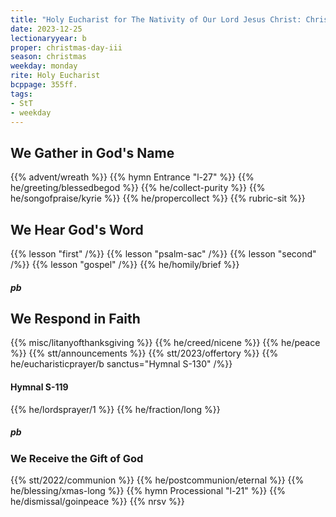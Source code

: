 ```yaml
---
title: "Holy Eucharist for The Nativity of Our Lord Jesus Christ: Christmas Day"
date: 2023-12-25
lectionaryyear: b
proper: christmas-day-iii
season: christmas
weekday: monday
rite: Holy Eucharist
bcppage: 355ff.
tags:
- StT
- weekday
---
```

## We Gather in God's Name
{{% advent/wreath %}}
{{% hymn Entrance "l-27" %}}
{{% he/greeting/blessedbegod %}}
{{% he/collect-purity %}}
{{% he/songofpraise/kyrie %}}
{{% he/propercollect %}}
{{% rubric-sit %}}
## We Hear God's Word
{{% lesson "first" /%}}
{{% lesson "psalm-sac" /%}}
{{% lesson "second" /%}}
{{% lesson "gospel" /%}}
{{% he/homily/brief %}}
##### pb
## We Respond in Faith
{{% misc/litanyofthanksgiving %}}
{{% he/creed/nicene %}}
{{% he/peace %}}
{{% stt/announcements %}}
{{% stt/2023/offertory %}}
{{% he/eucharisticprayer/b sanctus="Hymnal S-130" /%}}
#### Hymnal S-119
{{% he/lordsprayer/1 %}}
{{% he/fraction/long %}}
##### pb
### We Receive the Gift of God
{{% stt/2022/communion %}}
{{% he/postcommunion/eternal %}}
{{% he/blessing/xmas-long %}}
{{% hymn Processional "l-21" %}}
{{% he/dismissal/goinpeace %}}
{{% nrsv %}}

